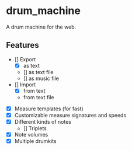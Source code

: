 # drum_machine

A drum machine for the web.


## Features

- [] Export
    - [x] as text
    - [] as text file
    - [] as music file
- [] Import
    - [x] from text
    - from text file
- [x] Measure templates (for fast)
- [x] Customizable measure signatures and speeds
- [x] Different kinds of notes
    - [] Triplets
- [x] Note volumes
- [x] Multiple drumkits

